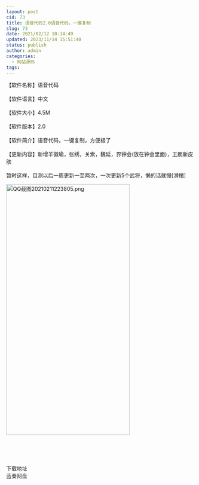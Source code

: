 ```yaml
---
layout: post
cid: 73
title: 语音代码2.0语音代码，一键复制
slug: 73
date: 2021/02/12 10:14:49
updated: 2023/11/14 15:51:40
status: publish
author: admin
categories: 
  - 网站源码
tags: 
---
```



<div alt="潮男心博客 www.cnx0.com" >
				【软件名称】语音代码<br><br>
【软件语言】中文<br><br>
【软件大小】4.5M<br><br>
【软件版本】2.0<br><br>
【软件简介】语音代码，一键复制，方便极了<br><br>
【更新内容】新增羊徽瑜，张绣，关索，魏延，界钟会(放在钟会里面)，王朗新皮肤<br><br>
暂时这样，目测以后一周更新一至两次，一次更新5个武将，懒的话就慢[滑稽]<br><p>
	<a target="_blank" href="https://www.dbg188.com/content/uploadfile/202102/69a81613054442.png" id="ematt:23289"><img src="https://www.dbg188.com/content/uploadfile/202102/69a81613054442.png" title="点击查看原图" alt="QQ截图20210211223805.png" border="0" width="330" height="671"></a>
</p>
<p>
	<br></p>
 <br><div style="white-space:nowrap;">
	<br>
</div>
<div class="Fengdown_tit">
	<i class="ico"></i>下载地址 
</div>
<span onclick="window.open('https://aixuanxuan.lanzous.com/iKiqolgo7tc');" class="Fengdown"><i class="ico"></i><i class="line"></i>蓝奏网盘</span> 			</div>
			